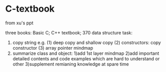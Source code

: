 # C-textbook
from xu's ppt

three books: Basic C; C++ textbook; 370 data structure
task:
1. copy string e.g.
(1) deep copy and shallow copy
(2) constructors: copy constructor
(3) array pointer mindmap
2. summarize class and object: 1)add 1st layer mindmap 
                               2)add important detailed contents and code examples which are hard to understand or other
                               3)supplement remianing knowledge at spare time
                               
                               
